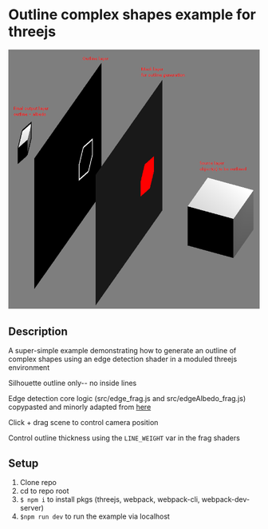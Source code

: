 Outline complex shapes example for threejs
====

![info diagram](https://github.com/mccap079/threejs-basic-outlines-example/blob/master/info.png?raw=true)

Description
----

A super-simple example demonstrating how to generate an outline of complex shapes using an edge detection shader in a moduled threejs environment

Silhouette outline only-- no inside lines

Edge detection core logic (src/edge_frag.js and src/edgeAlbedo_frag.js) copypasted and minorly adapted from [here](https://io7m.com/documents/outline-glsl/#d0e175)

Click + drag scene to control camera position

Control outline thickness using the `LINE_WEIGHT` var in the frag shaders

Setup
----
1. Clone repo
2. cd to repo root
3. `$ npm i` to install pkgs (threejs, webpack, webpack-cli, webpack-dev-server)
4. `$npm run dev` to run the example via localhost
